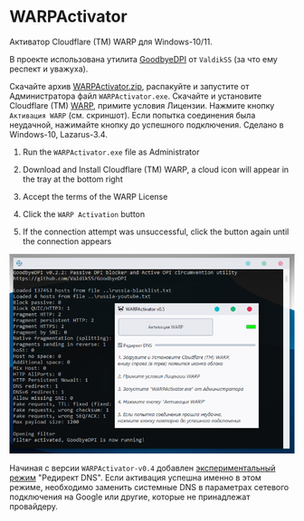 # WARPActivator
Активатор Cloudflare (TM) WARP для Windows-10/11.

В проекте использована утилита [GoodbyeDPI](https://github.com/ValdikSS/GoodbyeDPI) от `ValdikSS` (за что ему респект и уважуха).

Скачайте архив [WARPActivator.zip](https://github.com/AKotov-dev/WARPActivator/raw/main/WARPActivator.zip), распакуйте и запустите от Администратора файл `WARPActivator.exe`. Скачайте и установите Cloudflare (TM) [WARP](https://1111-releases.cloudflareclient.com/win/latest), примите условия Лицензии. Нажмите кнопку `Активация WARP` (см. скриншот). Если попытка соединения была неудачной, нажимайте кнопку до успешного подключения. Сделано в Windows-10, Lazarus-3.4.

1. Run the `WARPActivator.exe` file as Administrator

2. Download and Install Cloudflare (TM) WARP,
a cloud icon will appear in the tray at the bottom right

3. Accept the terms of the WARP License

4. Click the `WARP Activation` button

5. If the connection attempt was unsuccessful,
click the button again until the connection appears

![](https://github.com/AKotov-dev/WARPActivator/blob/main/ScreenShot-v0.5.png)

Начиная с версии `WARPActivator-v0.4` добавлен [экспериментальный режим](https://github.com/ValdikSS/GoodbyeDPI) "Редирект DNS". Если активация успешна именно в этом режиме, необходимо заменить системные DNS в параметрах сетевого подключения на Google или другие, которые не принадлежат провайдеру.
